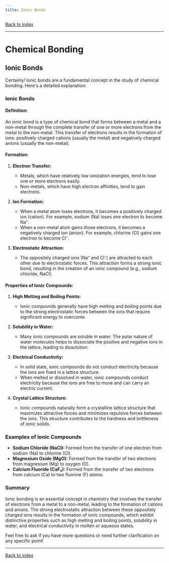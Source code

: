 ```yaml
---
title: Ionic Bonds
---
```


[Back to index](index.html)

---
# Chemical Bonding
## Ionic Bonds

Certainly! Ionic bonds are a fundamental concept in the study of chemical bonding. Here's a detailed explanation:

### Ionic Bonds

#### Definition:
An ionic bond is a type of chemical bond that forms between a metal and a non-metal through the complete transfer of one or more electrons from the metal to the non-metal. This transfer of electrons results in the formation of ions: positively charged cations (usually the metal) and negatively charged anions (usually the non-metal).

#### Formation:
1. **Electron Transfer:**
   - Metals, which have relatively low ionization energies, tend to lose one or more electrons easily.
   - Non-metals, which have high electron affinities, tend to gain electrons.

2. **Ion Formation:**
   - When a metal atom loses electrons, it becomes a positively charged ion (cation). For example, sodium (Na) loses one electron to become Na⁺.
   - When a non-metal atom gains those electrons, it becomes a negatively charged ion (anion). For example, chlorine (Cl) gains one electron to become Cl⁻.

3. **Electrostatic Attraction:**
   - The oppositely charged ions (Na⁺ and Cl⁻) are attracted to each other due to electrostatic forces. This attraction forms a strong ionic bond, resulting in the creation of an ionic compound (e.g., sodium chloride, NaCl).

#### Properties of Ionic Compounds:
1. **High Melting and Boiling Points:**
   - Ionic compounds generally have high melting and boiling points due to the strong electrostatic forces between the ions that require significant energy to overcome.

2. **Solubility in Water:**
   - Many ionic compounds are soluble in water. The polar nature of water molecules helps to dissociate the positive and negative ions in the lattice, leading to dissolution.

3. **Electrical Conductivity:**
   - In solid state, ionic compounds do not conduct electricity because the ions are fixed in a lattice structure.
   - When melted or dissolved in water, ionic compounds conduct electricity because the ions are free to move and can carry an electric current.

4. **Crystal Lattice Structure:**
   - Ionic compounds naturally form a crystalline lattice structure that maximizes attractive forces and minimizes repulsive forces between the ions. This structure contributes to the hardness and brittleness of ionic solids.

### Examples of Ionic Compounds
- **Sodium Chloride (NaCl):** Formed from the transfer of one electron from sodium (Na) to chlorine (Cl).
- **Magnesium Oxide (MgO):** Formed from the transfer of two electrons from magnesium (Mg) to oxygen (O).
- **Calcium Fluoride (CaF₂):** Formed from the transfer of two electrons from calcium (Ca) to two fluorine (F) atoms.

### Summary
Ionic bonding is an essential concept in chemistry that involves the transfer of electrons from a metal to a non-metal, leading to the formation of cations and anions. The strong electrostatic attraction between these oppositely charged ions results in the formation of ionic compounds, which exhibit distinctive properties such as high melting and boiling points, solubility in water, and electrical conductivity in molten or aqueous states.

Feel free to ask if you have more questions or need further clarification on any specific point!

---
[Back to index](index.html)
